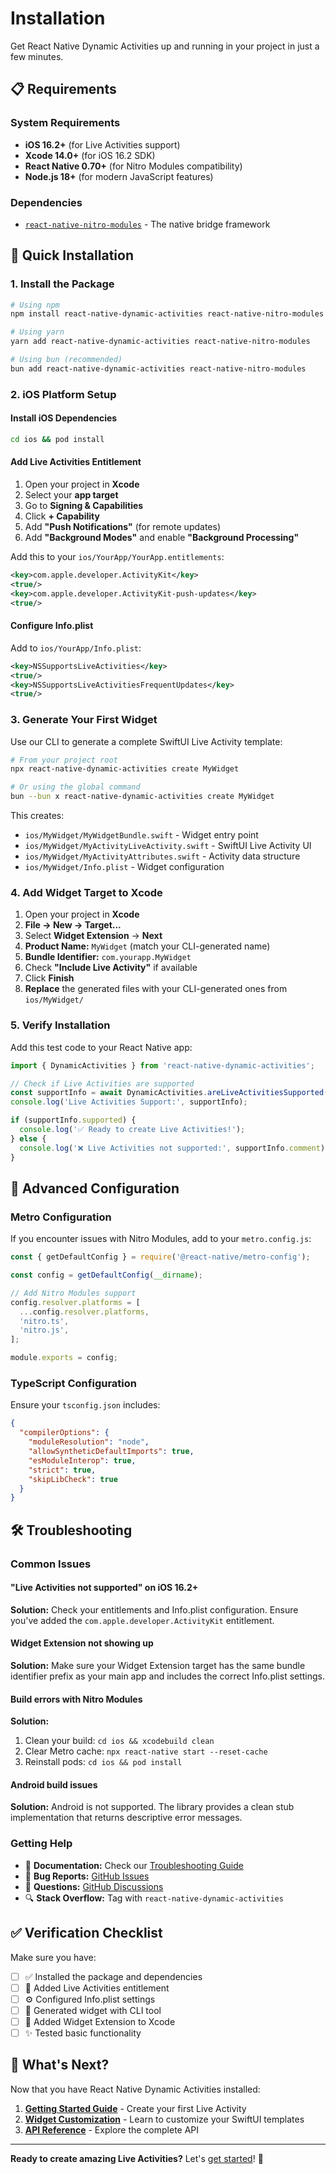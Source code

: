 # Installation

Get React Native Dynamic Activities up and running in your project in just a few minutes.

## 📋 Requirements

### System Requirements
- **iOS 16.2+** (for Live Activities support)
- **Xcode 14.0+** (for iOS 16.2 SDK)
- **React Native 0.70+** (for Nitro Modules compatibility)
- **Node.js 18+** (for modern JavaScript features)

### Dependencies
- [`react-native-nitro-modules`](https://github.com/margelo/react-native-nitro-modules) - The native bridge framework

## 🚀 Quick Installation

### 1. Install the Package

```bash
# Using npm
npm install react-native-dynamic-activities react-native-nitro-modules

# Using yarn
yarn add react-native-dynamic-activities react-native-nitro-modules

# Using bun (recommended)
bun add react-native-dynamic-activities react-native-nitro-modules
```

### 2. iOS Platform Setup

#### Install iOS Dependencies

```bash
cd ios && pod install
```

#### Add Live Activities Entitlement

1. Open your project in **Xcode**
2. Select your **app target**
3. Go to **Signing & Capabilities**
4. Click **+ Capability**
5. Add **"Push Notifications"** (for remote updates)
6. Add **"Background Modes"** and enable **"Background Processing"**

Add this to your `ios/YourApp/YourApp.entitlements`:

```xml
<key>com.apple.developer.ActivityKit</key>
<true/>
<key>com.apple.developer.ActivityKit-push-updates</key>
<true/>
```

#### Configure Info.plist

Add to `ios/YourApp/Info.plist`:

```xml
<key>NSSupportsLiveActivities</key>
<true/>
<key>NSSupportsLiveActivitiesFrequentUpdates</key>
<true/>
```

### 3. Generate Your First Widget

Use our CLI to generate a complete SwiftUI Live Activity template:

```bash
# From your project root
npx react-native-dynamic-activities create MyWidget

# Or using the global command
bun --bun x react-native-dynamic-activities create MyWidget
```

This creates:
- `ios/MyWidget/MyWidgetBundle.swift` - Widget entry point
- `ios/MyWidget/MyActivityLiveActivity.swift` - SwiftUI Live Activity UI
- `ios/MyWidget/MyActivityAttributes.swift` - Activity data structure
- `ios/MyWidget/Info.plist` - Widget configuration

### 4. Add Widget Target to Xcode

1. Open your project in **Xcode**
2. **File → New → Target...**
3. Select **Widget Extension** → **Next**
4. **Product Name:** `MyWidget` (match your CLI-generated name)
5. **Bundle Identifier:** `com.yourapp.MyWidget`
6. Check **"Include Live Activity"** if available
7. Click **Finish**
8. **Replace** the generated files with your CLI-generated ones from `ios/MyWidget/`

### 5. Verify Installation

Add this test code to your React Native app:

```typescript
import { DynamicActivities } from 'react-native-dynamic-activities';

// Check if Live Activities are supported
const supportInfo = await DynamicActivities.areLiveActivitiesSupported();
console.log('Live Activities Support:', supportInfo);

if (supportInfo.supported) {
  console.log('✅ Ready to create Live Activities!');
} else {
  console.log('❌ Live Activities not supported:', supportInfo.comment);
}
```

## 🔧 Advanced Configuration

### Metro Configuration

If you encounter issues with Nitro Modules, add to your `metro.config.js`:

```javascript
const { getDefaultConfig } = require('@react-native/metro-config');

const config = getDefaultConfig(__dirname);

// Add Nitro Modules support
config.resolver.platforms = [
  ...config.resolver.platforms,
  'nitro.ts',
  'nitro.js',
];

module.exports = config;
```

### TypeScript Configuration

Ensure your `tsconfig.json` includes:

```json
{
  "compilerOptions": {
    "moduleResolution": "node",
    "allowSyntheticDefaultImports": true,
    "esModuleInterop": true,
    "strict": true,
    "skipLibCheck": true
  }
}
```


## 🛠️ Troubleshooting

### Common Issues

#### "Live Activities not supported" on iOS 16.2+

**Solution:** Check your entitlements and Info.plist configuration. Ensure you've added the `com.apple.developer.ActivityKit` entitlement.

#### Widget Extension not showing up

**Solution:** Make sure your Widget Extension target has the same bundle identifier prefix as your main app and includes the correct Info.plist settings.

#### Build errors with Nitro Modules

**Solution:** 
1. Clean your build: `cd ios && xcodebuild clean`
2. Clear Metro cache: `npx react-native start --reset-cache`  
3. Reinstall pods: `cd ios && pod install`

#### Android build issues

**Solution:** Android is not supported. The library provides a clean stub implementation that returns descriptive error messages.

### Getting Help

- 📖 **Documentation:** Check our [Troubleshooting Guide](troubleshooting)
- 🐛 **Bug Reports:** [GitHub Issues](https://github.com/pieczasz/react-native-dynamic-activities/issues)
- 💬 **Questions:** [GitHub Discussions](https://github.com/pieczasz/react-native-dynamic-activities/discussions)
- 🔍 **Stack Overflow:** Tag with `react-native-dynamic-activities`

## ✅ Verification Checklist

Make sure you have:

- [ ] ✅ Installed the package and dependencies
- [ ] 📱 Added Live Activities entitlement
- [ ] ⚙️ Configured Info.plist settings  
- [ ] 🎨 Generated widget with CLI tool
- [ ] 🔨 Added Widget Extension to Xcode
- [ ] ✨ Tested basic functionality

## 🎉 What's Next?

Now that you have React Native Dynamic Activities installed:

1. **[Getting Started Guide](getting-started)** - Create your first Live Activity
2. **[Widget Customization](widgets/customization)** - Learn to customize your SwiftUI templates  
3. **[API Reference](api/overview)** - Explore the complete API

---

**Ready to create amazing Live Activities?** Let's [get started](getting-started)! 🚀